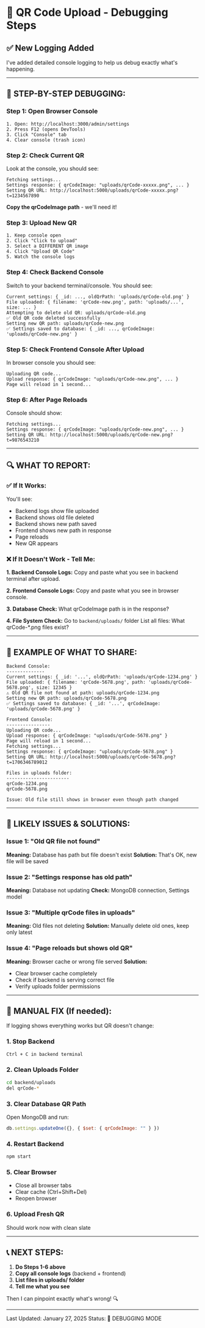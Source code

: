 # 🐛 QR Code Upload - Debugging Steps

## ✅ New Logging Added

I've added detailed console logging to help us debug exactly what's happening. 

---

## 🧪 STEP-BY-STEP DEBUGGING:

### Step 1: Open Browser Console
```
1. Open: http://localhost:3000/admin/settings
2. Press F12 (opens DevTools)
3. Click "Console" tab
4. Clear console (trash icon)
```

### Step 2: Check Current QR
Look at the console, you should see:
```
Fetching settings...
Settings response: { qrCodeImage: "uploads/qrCode-xxxxx.png", ... }
Setting QR URL: http://localhost:5000/uploads/qrCode-xxxxx.png?t=1234567890
```

**Copy the qrCodeImage path** - we'll need it!

### Step 3: Upload New QR
```
1. Keep console open
2. Click "Click to upload"
3. Select a DIFFERENT QR image
4. Click "Upload QR Code"
5. Watch the console logs
```

### Step 4: Check Backend Console
Switch to your backend terminal/console. You should see:
```
Current settings: { _id: ..., oldQrPath: 'uploads/qrCode-old.png' }
File uploaded: { filename: 'qrCode-new.png', path: 'uploads/...', size: ... }
Attempting to delete old QR: uploads/qrCode-old.png
✅ Old QR code deleted successfully
Setting new QR path: uploads/qrCode-new.png
✅ Settings saved to database: { _id: ..., qrCodeImage: 'uploads/qrCode-new.png' }
```

### Step 5: Check Frontend Console After Upload
In browser console you should see:
```
Uploading QR code...
Upload response: { qrCodeImage: "uploads/qrCode-new.png", ... }
Page will reload in 1 second...
```

### Step 6: After Page Reloads
Console should show:
```
Fetching settings...
Settings response: { qrCodeImage: "uploads/qrCode-new.png", ... }
Setting QR URL: http://localhost:5000/uploads/qrCode-new.png?t=9876543210
```

---

## 🔍 WHAT TO REPORT:

### ✅ If It Works:
You'll see:
- Backend logs show file uploaded
- Backend shows old file deleted
- Backend shows new path saved
- Frontend shows new path in response
- Page reloads
- New QR appears

### ❌ If It Doesn't Work - Tell Me:

**1. Backend Console Logs:**
Copy and paste what you see in backend terminal after upload.

**2. Frontend Console Logs:**
Copy and paste what you see in browser console.

**3. Database Check:**
What qrCodeImage path is in the response?

**4. File System Check:**
Go to `backend/uploads/` folder
List all files: What qrCode-*.png files exist?

---

## 📝 EXAMPLE OF WHAT TO SHARE:

```
Backend Console:
--------------
Current settings: { _id: '...', oldQrPath: 'uploads/qrCode-1234.png' }
File uploaded: { filename: 'qrCode-5678.png', path: 'uploads/qrCode-5678.png', size: 12345 }
⚠️ Old QR file not found at path: uploads/qrCode-1234.png
Setting new QR path: uploads/qrCode-5678.png
✅ Settings saved to database: { _id: '...', qrCodeImage: 'uploads/qrCode-5678.png' }

Frontend Console:
----------------
Uploading QR code...
Upload response: { qrCodeImage: "uploads/qrCode-5678.png" }
Page will reload in 1 second...
Fetching settings...
Settings response: { qrCodeImage: "uploads/qrCode-5678.png" }
Setting QR URL: http://localhost:5000/uploads/qrCode-5678.png?t=1706346789012

Files in uploads folder:
-----------------------
qrCode-1234.png
qrCode-5678.png

Issue: Old file still shows in browser even though path changed
```

---

## 🎯 LIKELY ISSUES & SOLUTIONS:

### Issue 1: "Old QR file not found"
**Meaning:** Database has path but file doesn't exist
**Solution:** That's OK, new file will be saved

### Issue 2: "Settings response has old path"
**Meaning:** Database not updating
**Check:** MongoDB connection, Settings model

### Issue 3: "Multiple qrCode files in uploads"
**Meaning:** Old files not deleting
**Solution:** Manually delete old ones, keep only latest

### Issue 4: "Page reloads but shows old QR"
**Meaning:** Browser cache or wrong file served
**Solution:** 
- Clear browser cache completely
- Check if backend is serving correct file
- Verify uploads folder permissions

---

## 🔧 MANUAL FIX (If needed):

If logging shows everything works but QR doesn't change:

### 1. Stop Backend
```bash
Ctrl + C in backend terminal
```

### 2. Clean Uploads Folder
```bash
cd backend/uploads
del qrCode-*
```

### 3. Clear Database QR Path
Open MongoDB and run:
```javascript
db.settings.updateOne({}, { $set: { qrCodeImage: "" } })
```

### 4. Restart Backend
```bash
npm start
```

### 5. Clear Browser
- Close all browser tabs
- Clear cache (Ctrl+Shift+Del)
- Reopen browser

### 6. Upload Fresh QR
Should work now with clean slate

---

## 📞 NEXT STEPS:

1. **Do Steps 1-6 above**
2. **Copy all console logs** (backend + frontend)
3. **List files in uploads/ folder**
4. **Tell me what you see**

Then I can pinpoint exactly what's wrong! 🔍

---

Last Updated: January 27, 2025
Status: 🐛 DEBUGGING MODE
